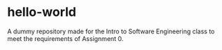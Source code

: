 # hello-world
A dummy repository made for the Intro to Software Engineering class to meet the requirements of Assignment 0. 

